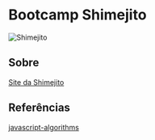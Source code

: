 # Bootcamp Shimejito
![Shimejito](https://github.com/edsondearaujo/bootcamp_js/blob/number/docs/imagens/shimejito.png)


## Sobre
[Site da Shimejito](https://shimejito.com/)

## Referências
[javascript-algorithms](https://github.com/trekhleb/javascript-algorithms)